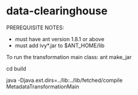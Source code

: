 data-clearinghouse
=======


PREREQUISITE NOTES:  
- must have ant version 1.8.1 or above
- must add ivy*.jar to $ANT_HOME/lib


To run the transformation main class:
ant make_jar

cd build

java -Djava.ext.dirs=../lib:../lib/fetched/compile MetadataTransformationMain

